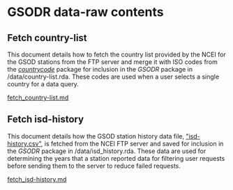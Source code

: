 
# GSODR data-raw contents

## Fetch country-list

This document details how to fetch the country list provided by the NCEI for
the GSOD stations from the FTP server and merge it with ISO codes from the
[_countrycode_](https://cran.r-project.org/package=countrycode)
package for inclusion in the _GSODR_ package in /data/country-list.rda. These
codes are used when a user selects a single country for a data query.

[fetch_country-list.md](fetch_country-list.md)

## Fetch isd-history

This document details how the GSOD station history data file,
["isd-history.csv"](ftp://ftp.ncdc.noaa.gov/pub/data/noaa/isd-history.csv),
is fetched from the NCEI FTP server and saved for inclusion in the _GSODR_ 
package in /data/isd_history.rda. These data are used for determining the years
that a station reported data for filtering user requests before sending them to
the server to reduce failed requests.

[fetch_isd-history.md](fetch_isd-history.md)
